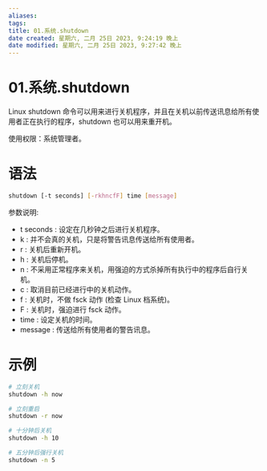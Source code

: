 ```yaml
---
aliases: 
tags: 
title: 01.系统.shutdown
date created: 星期六, 二月 25日 2023, 9:24:19 晚上
date modified: 星期六, 二月 25日 2023, 9:27:42 晚上
---
```


# 01.系统.shutdown

Linux shutdown 命令可以用来进行关机程序，并且在关机以前传送讯息给所有使用者正在执行的程序，shutdown 也可以用来重开机。

使用权限：系统管理者。

# 语法

```bash
shutdown [-t seconds] [-rkhncfF] time [message]
```

参数说明:

- t seconds : 设定在几秒钟之后进行关机程序。
- k : 并不会真的关机，只是将警告讯息传送给所有使用者。
- r : 关机后重新开机。
- h : 关机后停机。
- n : 不采用正常程序来关机，用强迫的方式杀掉所有执行中的程序后自行关机。
- c : 取消目前已经进行中的关机动作。
- f : 关机时，不做 fsck 动作 (检查 Linux 档系统)。
- F : 关机时，强迫进行 fsck 动作。
- time : 设定关机的时间。
- message : 传送给所有使用者的警告讯息。

# 示例

```bash
# 立刻关机
shutdown -h now

# 立刻重启
shutdown -r now

# 十分钟后关机
shutdown -h 10

# 五分钟后强行关机
shutdown -n 5
```
